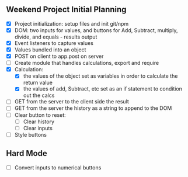 ## Weekend Project Initial Planning
- [x] Project initialization: setup files and init git/npm
- [x] DOM: two inputs for values, and buttons for Add, Subtract, multiply, divide, and equals - results output
- [x] Event listeners to capture values 
- [x] Values bundled into an object
- [x] POST on client to app.post on server
- [ ] Create module that handles calculations, export and require
- [x] Calculation:
    - [x] the values of the object set as variables in order to calculate the return value
    - [x] the values of add, Subtract, etc set as an if statement to condition out the calcs
- [ ] GET from the server to the client side the result
- [ ] GET from the server the history as a string to append to the DOM
- [ ] Clear button to reset:
    - [ ] Clear history
    - [ ] Clear inputs
- [ ] Style buttons

## Hard Mode
- [ ] Convert inputs to numerical buttons

